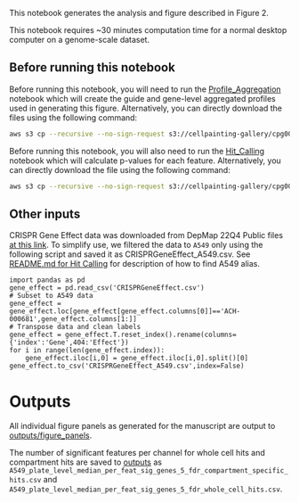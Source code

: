 This notebook generates the analysis and figure described in Figure 2.

This notebook requires ~30 minutes computation time for a normal desktop computer on a genome-scale dataset.

## Before running this notebook

Before running this notebook, you will need to run the [Profile_Aggregation]('../Profile_Aggregation/profile_aggregation.ipynb') notebook which will create the guide and gene-level aggregated profiles used in generating this figure.
Alternatively, you can directly download the files using the following command:
```bash
aws s3 cp --recursive --no-sign-request s3://cellpainting-gallery/cpg0021-periscope/broad/workspace/profiles/A549/ ../Profile_Aggregation/outputs/ --exclude "*" --include "20200805_A549_WG_Screen_guide_normalized_feature_select_merged_median_ALLBATCHES___CP186___ALLWELLS*"
```

Before running this notebook, you will also need to run the [Hit_Calling]('../Hit_Calling/per_feature_hit_calling.ipynb') notebook which will calculate p-values for each feature.
Alternatively, you can directly download the file using the following command:
```bash
aws s3 cp --recursive --no-sign-request s3://cellpainting-gallery/cpg0021-periscope/broad/workspace/publication_data/2022_PERISCOPE ../Hit_Calling/outputs/ --exclude "*" --include "*_mann_whitney_*"
```

## Other inputs

CRISPR Gene Effect data was downloaded from DepMap 22Q4 Public files [at this link](https://depmap.org/portal/download/all/?releasename=DepMap+Public+22Q4&filename=CRISPRGeneEffect.csv). 
To simplify use, we filtered the data to `A549` only using the following script and saved it as CRISPRGeneEffect_A549.csv.
See [README.md for Hit Calling](../Hit_Calling/README.md) for description of how to find A549 alias.
```python3
import pandas as pd
gene_effect = pd.read_csv('CRISPRGeneEffect.csv')
# Subset to A549 data
gene_effect = gene_effect.loc[gene_effect[gene_effect.columns[0]]=='ACH-000681',gene_effect.columns[1:]]
# Transpose data and clean labels
gene_effect = gene_effect.T.reset_index().rename(columns={'index':'Gene',404:'Effect'})
for i in range(len(gene_effect.index)):
    gene_effect.iloc[i,0] = gene_effect.iloc[i,0].split()[0]
gene_effect.to_csv('CRISPRGeneEffect_A549.csv',index=False)
```

# Outputs

All individual figure panels as generated for the manuscript are output to [outputs/figure_panels](outputs/figure_panels/).

The number of significant features per channel for whole cell hits and compartment hits are saved to [outputs](outputs) as `A549_plate_level_median_per_feat_sig_genes_5_fdr_compartment_specific_hits.csv` and `A549_plate_level_median_per_feat_sig_genes_5_fdr_whole_cell_hits.csv`.